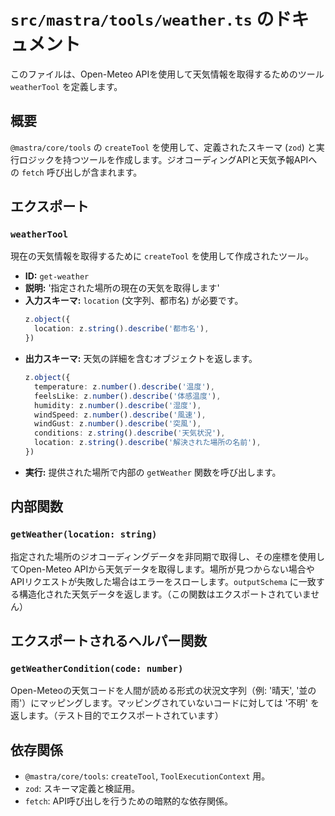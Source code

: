 # `src/mastra/tools/weather.ts` のドキュメント

このファイルは、Open-Meteo APIを使用して天気情報を取得するためのツール `weatherTool` を定義します。

## 概要

`@mastra/core/tools` の `createTool` を使用して、定義されたスキーマ (`zod`) と実行ロジックを持つツールを作成します。ジオコーディングAPIと天気予報APIへの `fetch` 呼び出しが含まれます。

## エクスポート

### `weatherTool`

現在の天気情報を取得するために `createTool` を使用して作成されたツール。

- **ID:** `get-weather`
- **説明:** '指定された場所の現在の天気を取得します'
- **入力スキーマ:** `location` (文字列、都市名) が必要です。
  ```typescript
  z.object({
    location: z.string().describe('都市名'),
  })
  ```
- **出力スキーマ:** 天気の詳細を含むオブジェクトを返します。
  ```typescript
  z.object({
    temperature: z.number().describe('温度'),
    feelsLike: z.number().describe('体感温度'),
    humidity: z.number().describe('湿度'),
    windSpeed: z.number().describe('風速'),
    windGust: z.number().describe('突風'),
    conditions: z.string().describe('天気状況'),
    location: z.string().describe('解決された場所の名前'),
  })
  ```
- **実行:** 提供された場所で内部の `getWeather` 関数を呼び出します。

## 内部関数

### `getWeather(location: string)`

指定された場所のジオコーディングデータを非同期で取得し、その座標を使用してOpen-Meteo APIから天気データを取得します。場所が見つからない場合やAPIリクエストが失敗した場合はエラーをスローします。`outputSchema` に一致する構造化された天気データを返します。（この関数はエクスポートされていません）

## エクスポートされるヘルパー関数

### `getWeatherCondition(code: number)`

Open-Meteoの天気コードを人間が読める形式の状況文字列（例: '晴天', '並の雨'）にマッピングします。マッピングされていないコードに対しては '不明' を返します。（テスト目的でエクスポートされています）

## 依存関係

- `@mastra/core/tools`: `createTool`, `ToolExecutionContext` 用。
- `zod`: スキーマ定義と検証用。
- `fetch`: API呼び出しを行うための暗黙的な依存関係。
